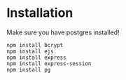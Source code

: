 # Installation

Make sure you have postgres installed!

```
npm install bcrypt
npm install ejs
npm install express
npm install express-session
npm install pg
```

